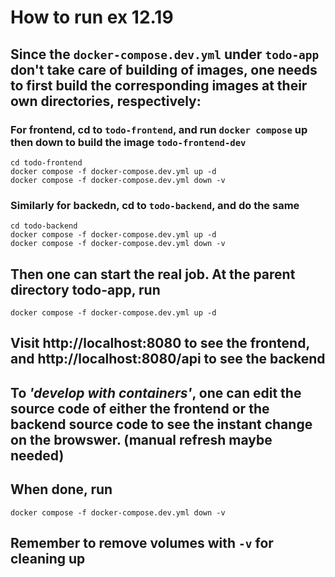 # How to run ex 12.19

## Since the `docker-compose.dev.yml` under `todo-app` don't take care of building of images, one needs to first build the corresponding images at their own directories, respectively:

### For frontend, cd to `todo-frontend`, and run `docker compose` up then down to build the image `todo-frontend-dev`
```
cd todo-frontend
docker compose -f docker-compose.dev.yml up -d  
docker compose -f docker-compose.dev.yml down -v
```

### Similarly for backedn, cd to `todo-backend`, and do the same
```
cd todo-backend
docker compose -f docker-compose.dev.yml up -d  
docker compose -f docker-compose.dev.yml down -v
```

## Then one can start the real job. At the parent directory todo-app, run

```
docker compose -f docker-compose.dev.yml up -d  
```

## Visit http://localhost:8080 to see the frontend, and http://localhost:8080/api to see the backend

## To *'develop with containers'*, one can edit the source code of either the frontend or the backend source code to see the instant change on the browswer. (manual refresh maybe needed)

## When done, run
```
docker compose -f docker-compose.dev.yml down -v
```

## Remember to remove volumes with `-v` for cleaning up